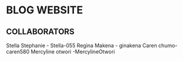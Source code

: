 # BLOG WEBSITE 
## COLLABORATORS 
Stella Stephanie - Stella-055 
Regina Makena - ginakena 
Caren chumo-caren580
Mercyline otwori -MercylineOtwori 
